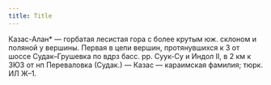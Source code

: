```yaml
---
title: Title
---
```


Казас-Алан* — горбатая лесистая гора с более крутым юж. склоном и поляной у
вершины. Первая в цепи вершин, протянувшихся к З от шоссе Судак–Грушевка по вдрз
басс. рр. Суук-Су и Индол II, в 2 км к ЗЮЗ от нп Переваловка (Судак.) — Казас —
караимская фамилия; тюрк. ИЛ Ж–1.
